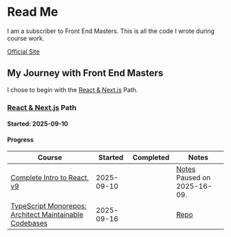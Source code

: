 # Read Me

I am a subscriber to Front End Masters. This is all the code I wrote during course work.

[Official Site](https://frontendmasters.com/)

## My Journey with Front End Masters

I chose to begin with the [React & Next.js](https://frontendmasters.com/learn/react/) Path.

### [React & Next.js](https://frontendmasters.com/learn/react/) Path

#### Started: 2025-09-10

#### Progress

| Course                                                                                                      | Started    | Completed | Notes                                                         |
| ----------------------------------------------------------------------------------------------------------- | ---------- | --------- | ------------------------------------------------------------- |
| [Complete Intro to React, v9](https://frontendmasters.com/courses/complete-react-v9/)                       | 2025-09-10 |           | [Notes](https://react-v9.holt.courses/) Paused on 2025-16-09. |
| [TypeScript Monorepos: Architect Maintainable Codebases](https://frontendmasters.com/courses/monorepos-v2/) | 2025-09-16 |           | [Repo](https://github.com/mike-north/ts-monorepos-v2)                                                              |
